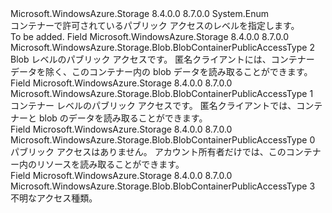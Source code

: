 <Type Name="BlobContainerPublicAccessType" FullName="Microsoft.WindowsAzure.Storage.Blob.BlobContainerPublicAccessType">
  <TypeSignature Language="C#" Value="public enum BlobContainerPublicAccessType" />
  <TypeSignature Language="ILAsm" Value=".class public auto ansi sealed BlobContainerPublicAccessType extends System.Enum" />
  <TypeSignature Language="DocId" Value="T:Microsoft.WindowsAzure.Storage.Blob.BlobContainerPublicAccessType" />
  <TypeSignature Language="VB.NET" Value="Public Enum BlobContainerPublicAccessType" />
  <TypeSignature Language="F#" Value="type BlobContainerPublicAccessType = " />
  <AssemblyInfo>
    <AssemblyName>Microsoft.WindowsAzure.Storage</AssemblyName>
    <AssemblyVersion>8.4.0.0</AssemblyVersion>
    <AssemblyVersion>8.7.0.0</AssemblyVersion>
  </AssemblyInfo>
  <Base>
    <BaseTypeName>System.Enum</BaseTypeName>
  </Base>
  <Docs>
    <summary>
            コンテナーで許可されているパブリック アクセスのレベルを指定します。
            </summary>
    <remarks>To be added.</remarks>
  </Docs>
  <Members>
    <Member MemberName="Blob">
      <MemberSignature Language="C#" Value="Blob" />
      <MemberSignature Language="ILAsm" Value=".field public static literal valuetype Microsoft.WindowsAzure.Storage.Blob.BlobContainerPublicAccessType Blob = int32(2)" />
      <MemberSignature Language="DocId" Value="F:Microsoft.WindowsAzure.Storage.Blob.BlobContainerPublicAccessType.Blob" />
      <MemberSignature Language="VB.NET" Value="Blob" />
      <MemberSignature Language="F#" Value="Blob = 2" Usage="Microsoft.WindowsAzure.Storage.Blob.BlobContainerPublicAccessType.Blob" />
      <MemberType>Field</MemberType>
      <AssemblyInfo>
        <AssemblyName>Microsoft.WindowsAzure.Storage</AssemblyName>
        <AssemblyVersion>8.4.0.0</AssemblyVersion>
        <AssemblyVersion>8.7.0.0</AssemblyVersion>
      </AssemblyInfo>
      <ReturnValue>
        <ReturnType>Microsoft.WindowsAzure.Storage.Blob.BlobContainerPublicAccessType</ReturnType>
      </ReturnValue>
      <MemberValue>2</MemberValue>
      <Docs>
        <summary>
            Blob レベルのパブリック アクセスです。 匿名クライアントには、コンテナー データを除く、このコンテナー内の blob データを読み取ることができます。
            </summary>
      </Docs>
    </Member>
    <Member MemberName="Container">
      <MemberSignature Language="C#" Value="Container" />
      <MemberSignature Language="ILAsm" Value=".field public static literal valuetype Microsoft.WindowsAzure.Storage.Blob.BlobContainerPublicAccessType Container = int32(1)" />
      <MemberSignature Language="DocId" Value="F:Microsoft.WindowsAzure.Storage.Blob.BlobContainerPublicAccessType.Container" />
      <MemberSignature Language="VB.NET" Value="Container" />
      <MemberSignature Language="F#" Value="Container = 1" Usage="Microsoft.WindowsAzure.Storage.Blob.BlobContainerPublicAccessType.Container" />
      <MemberType>Field</MemberType>
      <AssemblyInfo>
        <AssemblyName>Microsoft.WindowsAzure.Storage</AssemblyName>
        <AssemblyVersion>8.4.0.0</AssemblyVersion>
        <AssemblyVersion>8.7.0.0</AssemblyVersion>
      </AssemblyInfo>
      <ReturnValue>
        <ReturnType>Microsoft.WindowsAzure.Storage.Blob.BlobContainerPublicAccessType</ReturnType>
      </ReturnValue>
      <MemberValue>1</MemberValue>
      <Docs>
        <summary>
            コンテナー レベルのパブリック アクセスです。 匿名クライアントでは、コンテナーと blob のデータを読み取ることができます。
            </summary>
      </Docs>
    </Member>
    <Member MemberName="Off">
      <MemberSignature Language="C#" Value="Off" />
      <MemberSignature Language="ILAsm" Value=".field public static literal valuetype Microsoft.WindowsAzure.Storage.Blob.BlobContainerPublicAccessType Off = int32(0)" />
      <MemberSignature Language="DocId" Value="F:Microsoft.WindowsAzure.Storage.Blob.BlobContainerPublicAccessType.Off" />
      <MemberSignature Language="VB.NET" Value="Off" />
      <MemberSignature Language="F#" Value="Off = 0" Usage="Microsoft.WindowsAzure.Storage.Blob.BlobContainerPublicAccessType.Off" />
      <MemberType>Field</MemberType>
      <AssemblyInfo>
        <AssemblyName>Microsoft.WindowsAzure.Storage</AssemblyName>
        <AssemblyVersion>8.4.0.0</AssemblyVersion>
        <AssemblyVersion>8.7.0.0</AssemblyVersion>
      </AssemblyInfo>
      <ReturnValue>
        <ReturnType>Microsoft.WindowsAzure.Storage.Blob.BlobContainerPublicAccessType</ReturnType>
      </ReturnValue>
      <MemberValue>0</MemberValue>
      <Docs>
        <summary>
            パブリック アクセスはありません。 アカウント所有者だけでは、このコンテナー内のリソースを読み取ることができます。
            </summary>
      </Docs>
    </Member>
    <Member MemberName="Unknown">
      <MemberSignature Language="C#" Value="Unknown" />
      <MemberSignature Language="ILAsm" Value=".field public static literal valuetype Microsoft.WindowsAzure.Storage.Blob.BlobContainerPublicAccessType Unknown = int32(3)" />
      <MemberSignature Language="DocId" Value="F:Microsoft.WindowsAzure.Storage.Blob.BlobContainerPublicAccessType.Unknown" />
      <MemberSignature Language="VB.NET" Value="Unknown" />
      <MemberSignature Language="F#" Value="Unknown = 3" Usage="Microsoft.WindowsAzure.Storage.Blob.BlobContainerPublicAccessType.Unknown" />
      <MemberType>Field</MemberType>
      <AssemblyInfo>
        <AssemblyName>Microsoft.WindowsAzure.Storage</AssemblyName>
        <AssemblyVersion>8.4.0.0</AssemblyVersion>
        <AssemblyVersion>8.7.0.0</AssemblyVersion>
      </AssemblyInfo>
      <ReturnValue>
        <ReturnType>Microsoft.WindowsAzure.Storage.Blob.BlobContainerPublicAccessType</ReturnType>
      </ReturnValue>
      <MemberValue>3</MemberValue>
      <Docs>
        <summary>
            不明なアクセス種類。
            </summary>
      </Docs>
    </Member>
  </Members>
</Type>